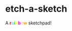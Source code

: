# etch-a-sketch
A
<span style="color:red">**r**</span><span style="color:skyblue">**a**</span><span style="color:lime">**i**</span><span style="color:yellow">**n**</span><span style="color:magenta">**b**</span><span style="color:pink">**o**</span><span style="color:orange">**w**</span>
sketchpad!